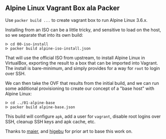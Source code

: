 ## Alpine Linux Vagrant Box ala Packer

Use `packer build ...` to create vagrant box to run Alpine Linux 3.6.x.

Installing from an ISO can be a little tricky, and sensitive to load on the host,
so we separate that into its own build:

```
ᐅ cd 00-iso-install
ᐅ packer build alpine-iso-install.json
```

That will use the official ISO from upstream, to install Alpine Linux in
VirtualBox, exporting the result to a box that can be imported into Vagrant.
The install is bare-minimum, and simply provides for a way for `root` to
login over SSH.

We can then take the OVF that results from the initial build, and we can run
some additional provisioning to create our concept of a "base host" with Alpine
Linux:

```
ᐅ cd ../01-alpine-base
ᐅ packer build alpine-base.json
```

This build will configure `apk`, add a user for `vagrant`, disable root logins
over SSH, cleanup SSH keys and apk cache, etc.


Thanks to [maier](https://github.com/maier/), and
[higebu](https://github.com/higebu/packer-alpine) for prior art to base this
work on.
